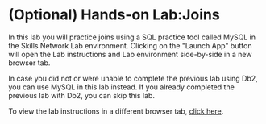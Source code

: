 # (Optional) Hands-on Lab:Joins

In this lab you will practice joins using a SQL practice tool called MySQL in the Skills Network Lab environment. Clicking on the "Launch App" button will open the Lab instructions and Lab environment side-by-side in a new browser tab.

In case you did not or were unable to complete the previous lab using Db2, you can use MySQL in this lab instead. If you already completed the previous lab with Db2, you can skip this lab.

To view the lab instructions in a different browser tab, [click here](https://www.coursera.org/learn/sql-data-science/ungradedLti/5HK3k/optional-hands-on-lab-joins#:~:text=Next-,(Optional)%20Hands%2Don%20Lab%3AJoins,.,-NOTE%3A%20You%20will). 